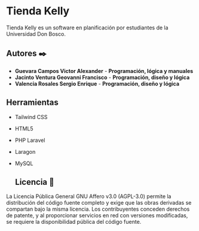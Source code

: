 
# Tienda Kelly
Tienda Kelly es un software en planificación por estudiantes de la Universidad Don Bosco.


## Autores ✒️
* **Guevara Campos Victor Alexander** - **Programación, lógica y manuales**
* **Jacinto Ventura Geovanni Francisco** - **Programación, diseño y lógica**
* **Valencia Rosales Sergio Enrique** - **Programación,  diseño y lógica**

## Herramientas 
* Tailwind CSS
* HTML5
* PHP Laravel
* Laragon
* MySQL

  ## Licencia 📄

La Licencia Pública General GNU Affero v3.0 (AGPL-3.0) permite la distribución del código fuente completo y exige que las obras derivadas se compartan bajo la misma licencia. Los contribuyentes conceden derechos de patente, y al proporcionar servicios en red con versiones modificadas, se requiere la disponibilidad pública del código fuente.
